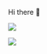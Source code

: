 Hi there 👋

   <a href=""> <img align="center" src="https://github-readme-stats.vercel.app/api?username=bbethell-1&show_icons=true&theme=transparent&line_height=40&hide=css"/> </a>

   <a href=""> <img align="center" src="https://github-readme-stats.vercel.app/api/top-langs/?username=bbethell-1&layout=compact&line_height=40&hide=css"/> </a>

   
